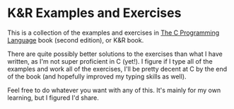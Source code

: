 # K&R Examples and Exercises

This is a collection of the examples and exercises in [The C Programming Language](http://www.amazon.com/gp/product/0131103628?ie=UTF8&tag=samsoffescom-20&linkCode=as2&camp=1789&creative=390957&creativeASIN=0131103628) book (second edition), or K&R book.

There are quite possibly better solutions to the exercises than what I have written, as I'm not super proficient in C (yet!). I figure if I type all of the examples and work all of the exercises, I'll be pretty decent at C by the end of the book (and hopefully improved my typing skills as well).

Feel free to do whatever you want with any of this. It's mainly for my own learning, but I figured I'd share.
